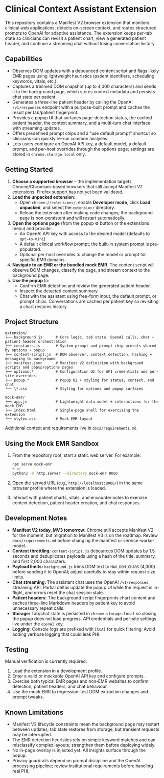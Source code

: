 # Clinical Context Assistant Extension

This repository contains a Manifest V2 browser extension that monitors clinical web applications, detects on-screen context, and routes structured prompts to OpenAI for adaptive assistance. The extension keeps per-tab state so clinicians can revisit a patient chart, view a generated patient header, and continue a streaming chat without losing conversation history.

## Capabilities

- Observes DOM updates with a debounced content script and flags likely EMR pages using lightweight heuristics (patient identifiers, scheduling keywords, vitals, etc.).
- Captures a trimmed DOM snapshot (up to 4,000 characters) and sends it to the background page, which stores context metadata and persists chat state per patient.
- Generates a three-line patient header by calling the OpenAI `/v1/responses` endpoint with a purpose-built prompt and caches the result per tab/patient fingerprint.
- Provides a popup UI that surfaces page-detection status, the cached patient header, the context summary, and a multi-turn chat interface with streaming updates.
- Offers predefined prompt chips and a "use default prompt" shortcut so clinicians can quickly re-run common analyses.
- Lets users configure an OpenAI API key, a default model, a default prompt, and per-host overrides through the options page; settings are stored in `chrome.storage.local` only.

## Getting Started

1. **Choose a supported browser** – the implementation targets Chrome/Chromium-based browsers that still accept Manifest V2 extensions. Firefox support has not yet been validated.
2. **Load the unpacked extension**:
   - Open `chrome://extensions/`, enable **Developer mode**, click **Load unpacked**, and select the `extension/` directory.
   - Reload the extension after making code changes; the background page is non-persistent and will restart automatically.
3. **Open the options page** (from the popup ⚙️ button or the extensions menu) and provide:
   - An OpenAI API key with access to the desired model (defaults to `gpt-4o-mini`).
   - A default clinical workflow prompt; the built-in system prompt is pre-populated.
   - Optional per-host overrides to change the model or prompt for specific EMR domains.
4. **Navigate to an EMR or the bundled mock EMR**. The content script will observe DOM changes, classify the page, and stream context to the background page.
5. **Use the popup** to:
   - Confirm EMR detection and review the generated patient header.
   - Inspect the detected context summary.
   - Chat with the assistant using free-form input, the default prompt, or prompt chips. Conversations are cached per patient key so revisiting a chart restores history.

## Project Structure

```
extension/
├── background.js      # Core logic, tab state, OpenAI calls, chat + patient header orchestration
├── constants.js       # System prompt and prompt chip presets shared by options + popup
├── content-script.js  # DOM observer, context detection, hashing + messaging to background
├── manifest.json      # Manifest V2 definition with background scripts and popup/options pages
├── options.*          # Configuration UI for API credentials and per-site overrides
├── popup.*            # Popup UI + styling for status, context, and chat
└── \*.css             # Styling for options and popup surfaces

mock-emr/
├── app.js             # Lightweight data model + interactions for the mock EMR
├── index.html         # Single-page shell for exercising the extension
└── styles.css         # Mock EMR layout
```

Additional context and requirements live in `docs/requirements.md`.

## Using the Mock EMR Sandbox

1. From the repository root, start a static web server. For example:

   ```bash
   npx serve mock-emr
   # or
   python3 -m http.server --directory mock-emr 8000
   ```

2. Open the served URL (e.g., `http://localhost:8000/`) in the same browser profile where the extension is loaded.
3. Interact with patient charts, vitals, and encounter notes to exercise context detection, patient header creation, and chat responses.

## Development Notes

- **Manifest V2 today, MV3 tomorrow:** Chrome still accepts Manifest V2 for the moment, but migration to Manifest V3 is on the roadmap. Review `docs/requirements.md` before changing the manifest or service-worker model.
- **Context throttling:** `content-script.js` debounces DOM updates by 1.5 seconds and deduplicates payloads using a hash of the title, summary, and first 2,000 characters.
- **Payload limits:** `background.js` trims DOM text to `MAX_DOM_CHARS` (4,000) before sending it to OpenAI; adjust carefully to stay within request size limits.
- **Chat streaming:** The assistant chat uses the OpenAI `/v1/responses` streaming API. Partial deltas update the popup UI while the request is in-flight, and errors reset the chat session state.
- **Patient headers:** The background script fingerprints chart content and caches three-line Markdown headers by patient key to avoid unnecessary repeat calls.
- **Storage:** Tab/chat state is persisted in `chrome.storage.local` so closing the popup does not lose progress. API credentials and per-site settings live under the `openAI` key.
- **Logging:** Console logs are prefixed with `[CCA]` for quick filtering. Avoid adding verbose logging that could leak PHI.

## Testing

Manual verification is currently required:

1. Load the extension in a development profile.
2. Enter a valid or mockable OpenAI API key and configure prompts.
3. Exercise both typical EMR pages and non-EMR websites to confirm detection, patient headers, and chat behaviour.
4. Use the mock EMR to regression-test DOM extraction changes and prompt tweaks.

## Known Limitations

- Manifest V2 lifecycle constraints mean the background page may restart between updates; tab state restores from storage, but transient requests may be interrupted.
- The EMR detection heuristics rely on simple keyword matches and can misclassify complex layouts; strengthen them before deploying widely.
- No in-page overlay is injected yet. All insights surface through the popup.
- Privacy guardrails depend on prompt discipline and the OpenAI processing pipeline; review institutional requirements before handling real PHI.

